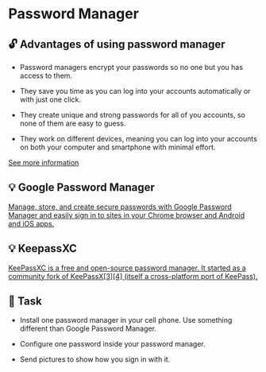 Password Manager
====

## :unlock: Advantages of using password manager

- Password managers encrypt your passwords so no one but you has access to them.  

- They save you time as you can log into your accounts automatically or with just one click. 

- They create unique and strong passwords for all of you accounts, so none of them are easy to guess. 

- They work on different devices, meaning you can log into your accounts on both your computer and smartphone with minimal effort.

[See more information](https://cybermagazine.com/articles/four-major-advantages-of-using-a-password-manager)


## :bulb: Google Password Manager

[Manage, store, and create secure passwords with Google Password Manager and easily sign in to sites in your Chrome browser and Android and iOS apps.](https://passwords.google.com/)


## :bulb: KeepassXC

[KeePassXC is a free and open-source password manager. It started as a community fork of KeePassX[3][4] (itself a cross-platform port of KeePass).](https://en.wikipedia.org/wiki/KeePassXC)


## :construction_worker: Task

- Install one password manager in your cell phone. Use something different than Google Password Manager.

- Configure one password inside your password manager.

- Send pictures to show how you sign in with it.
